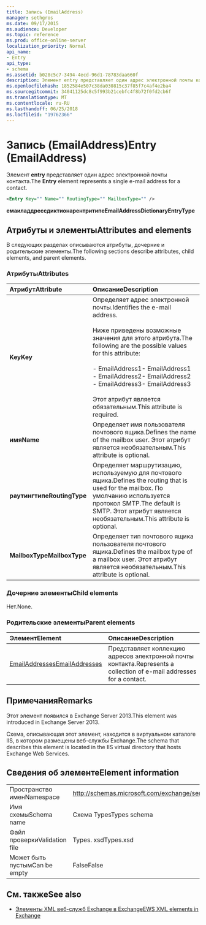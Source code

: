 ```yaml
---
title: Запись (EmailAddress)
manager: sethgros
ms.date: 09/17/2015
ms.audience: Developer
ms.topic: reference
ms.prod: office-online-server
localization_priority: Normal
api_name:
- Entry
api_type:
- schema
ms.assetid: b028c5c7-3494-4ecd-96d1-78783daa660f
description: Элемент entry представляет один адрес электронной почты контакта.
ms.openlocfilehash: 1852584e507c38da030815c37f85f7c4af4e2ba4
ms.sourcegitcommit: 34041125dc8c5f993b21cebfc4f8b72f0fd2cb6f
ms.translationtype: MT
ms.contentlocale: ru-RU
ms.lasthandoff: 06/25/2018
ms.locfileid: "19762366"
---
```

# <a name="entry-emailaddress"></a><span data-ttu-id="8b83b-103">Запись (EmailAddress)</span><span class="sxs-lookup"><span data-stu-id="8b83b-103">Entry (EmailAddress)</span></span>

<span data-ttu-id="8b83b-104">Элемент **entry** представляет один адрес электронной почты контакта.</span><span class="sxs-lookup"><span data-stu-id="8b83b-104">The **Entry** element represents a single e-mail address for a contact.</span></span> 
  
```XML
<Entry Key="" Name="" RoutingType="" MailboxType="" />
```

<span data-ttu-id="8b83b-105">**емаиладдрессдиктионарентритипе**</span><span class="sxs-lookup"><span data-stu-id="8b83b-105">**EmailAddressDictionaryEntryType**</span></span>

## <a name="attributes-and-elements"></a><span data-ttu-id="8b83b-106">Атрибуты и элементы</span><span class="sxs-lookup"><span data-stu-id="8b83b-106">Attributes and elements</span></span>

<span data-ttu-id="8b83b-107">В следующих разделах описываются атрибуты, дочерние и родительские элементы.</span><span class="sxs-lookup"><span data-stu-id="8b83b-107">The following sections describe attributes, child elements, and parent elements.</span></span>
  
### <a name="attributes"></a><span data-ttu-id="8b83b-108">Атрибуты</span><span class="sxs-lookup"><span data-stu-id="8b83b-108">Attributes</span></span>

|<span data-ttu-id="8b83b-109">**Атрибут**</span><span class="sxs-lookup"><span data-stu-id="8b83b-109">**Attribute**</span></span>|<span data-ttu-id="8b83b-110">**Описание**</span><span class="sxs-lookup"><span data-stu-id="8b83b-110">**Description**</span></span>|
|:-----|:-----|
|<span data-ttu-id="8b83b-111">**Key**</span><span class="sxs-lookup"><span data-stu-id="8b83b-111">**Key**</span></span> <br/> | <span data-ttu-id="8b83b-112">Определяет адрес электронной почты.</span><span class="sxs-lookup"><span data-stu-id="8b83b-112">Identifies the e-mail address.</span></span><br/><br/><span data-ttu-id="8b83b-113">Ниже приведены возможные значения для этого атрибута.</span><span class="sxs-lookup"><span data-stu-id="8b83b-113">The following are the possible values for this attribute:</span></span><br/><br/><span data-ttu-id="8b83b-114">- EmailAddress1</span><span class="sxs-lookup"><span data-stu-id="8b83b-114">-  EmailAddress1</span></span>  <br/><span data-ttu-id="8b83b-115">- EmailAddress2</span><span class="sxs-lookup"><span data-stu-id="8b83b-115">-  EmailAddress2</span></span>  <br/><span data-ttu-id="8b83b-116">- EmailAddress3</span><span class="sxs-lookup"><span data-stu-id="8b83b-116">-  EmailAddress3</span></span> <br/><br/>  <span data-ttu-id="8b83b-117">Этот атрибут является обязательным.</span><span class="sxs-lookup"><span data-stu-id="8b83b-117">This attribute is required.</span></span>  <br/> |
|<span data-ttu-id="8b83b-118">**имя**</span><span class="sxs-lookup"><span data-stu-id="8b83b-118">**Name**</span></span> <br/> |<span data-ttu-id="8b83b-119">Определяет имя пользователя почтового ящика.</span><span class="sxs-lookup"><span data-stu-id="8b83b-119">Defines the name of the mailbox user.</span></span> <span data-ttu-id="8b83b-120">Этот атрибут является необязательным.</span><span class="sxs-lookup"><span data-stu-id="8b83b-120">This attribute is optional.</span></span>  <br/> |
|<span data-ttu-id="8b83b-121">**раутингтипе**</span><span class="sxs-lookup"><span data-stu-id="8b83b-121">**RoutingType**</span></span> <br/> |<span data-ttu-id="8b83b-122">Определяет маршрутизацию, используемую для почтового ящика.</span><span class="sxs-lookup"><span data-stu-id="8b83b-122">Defines the routing that is used for the mailbox.</span></span> <span data-ttu-id="8b83b-123">По умолчанию используется протокол SMTP.</span><span class="sxs-lookup"><span data-stu-id="8b83b-123">The default is SMTP.</span></span> <span data-ttu-id="8b83b-124">Этот атрибут является необязательным.</span><span class="sxs-lookup"><span data-stu-id="8b83b-124">This attribute is optional.</span></span>  <br/> |
|<span data-ttu-id="8b83b-125">**MailboxType**</span><span class="sxs-lookup"><span data-stu-id="8b83b-125">**MailboxType**</span></span> <br/> |<span data-ttu-id="8b83b-126">Определяет тип почтового ящика пользователя почтового ящика.</span><span class="sxs-lookup"><span data-stu-id="8b83b-126">Defines the mailbox type of a mailbox user.</span></span> <span data-ttu-id="8b83b-127">Этот атрибут является необязательным.</span><span class="sxs-lookup"><span data-stu-id="8b83b-127">This attribute is optional.</span></span>  <br/> |
   
### <a name="child-elements"></a><span data-ttu-id="8b83b-128">Дочерние элементы</span><span class="sxs-lookup"><span data-stu-id="8b83b-128">Child elements</span></span>

<span data-ttu-id="8b83b-129">Нет.</span><span class="sxs-lookup"><span data-stu-id="8b83b-129">None.</span></span>
  
### <a name="parent-elements"></a><span data-ttu-id="8b83b-130">Родительские элементы</span><span class="sxs-lookup"><span data-stu-id="8b83b-130">Parent elements</span></span>

|<span data-ttu-id="8b83b-131">**Элемент**</span><span class="sxs-lookup"><span data-stu-id="8b83b-131">**Element**</span></span>|<span data-ttu-id="8b83b-132">**Описание**</span><span class="sxs-lookup"><span data-stu-id="8b83b-132">**Description**</span></span>|
|:-----|:-----|
|[<span data-ttu-id="8b83b-133">EmailAddresses</span><span class="sxs-lookup"><span data-stu-id="8b83b-133">EmailAddresses</span></span>](emailaddresses.md) <br/> |<span data-ttu-id="8b83b-134">Представляет коллекцию адресов электронной почты контакта.</span><span class="sxs-lookup"><span data-stu-id="8b83b-134">Represents a collection of e-mail addresses for a contact.</span></span>  <br/> |
   
## <a name="remarks"></a><span data-ttu-id="8b83b-135">Примечания</span><span class="sxs-lookup"><span data-stu-id="8b83b-135">Remarks</span></span>

<span data-ttu-id="8b83b-136">Этот элемент появился в Exchange Server 2013.</span><span class="sxs-lookup"><span data-stu-id="8b83b-136">This element was introduced in Exchange Server 2013.</span></span>
  
<span data-ttu-id="8b83b-137">Схема, описывающая этот элемент, находится в виртуальном каталоге IIS, в котором размещены веб-службы Exchange.</span><span class="sxs-lookup"><span data-stu-id="8b83b-137">The schema that describes this element is located in the IIS virtual directory that hosts Exchange Web Services.</span></span>
  
## <a name="element-information"></a><span data-ttu-id="8b83b-138">Сведения об элементе</span><span class="sxs-lookup"><span data-stu-id="8b83b-138">Element information</span></span>

|||
|:-----|:-----|
|<span data-ttu-id="8b83b-139">Пространство имен</span><span class="sxs-lookup"><span data-stu-id="8b83b-139">Namespace</span></span>  <br/> |http://schemas.microsoft.com/exchange/services/2006/types  <br/> |
|<span data-ttu-id="8b83b-140">Имя схемы</span><span class="sxs-lookup"><span data-stu-id="8b83b-140">Schema name</span></span>  <br/> |<span data-ttu-id="8b83b-141">Схема Types</span><span class="sxs-lookup"><span data-stu-id="8b83b-141">Types schema</span></span>  <br/> |
|<span data-ttu-id="8b83b-142">Файл проверки</span><span class="sxs-lookup"><span data-stu-id="8b83b-142">Validation file</span></span>  <br/> |<span data-ttu-id="8b83b-143">Types. xsd</span><span class="sxs-lookup"><span data-stu-id="8b83b-143">Types.xsd</span></span>  <br/> |
|<span data-ttu-id="8b83b-144">Может быть пустым</span><span class="sxs-lookup"><span data-stu-id="8b83b-144">Can be empty</span></span>  <br/> |<span data-ttu-id="8b83b-145">False</span><span class="sxs-lookup"><span data-stu-id="8b83b-145">False</span></span>  <br/> |
   
## <a name="see-also"></a><span data-ttu-id="8b83b-146">См. также</span><span class="sxs-lookup"><span data-stu-id="8b83b-146">See also</span></span>

- [<span data-ttu-id="8b83b-147">Элементы XML веб-служб Exchange в Exchange</span><span class="sxs-lookup"><span data-stu-id="8b83b-147">EWS XML elements in Exchange</span></span>](ews-xml-elements-in-exchange.md)

